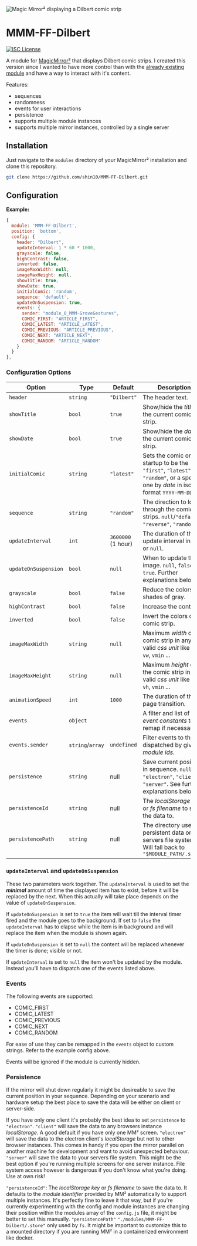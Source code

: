 ![Magic Mirror² displaying a Dilbert comic strip](screenshot.png)

# MMM-FF-Dilbert

[![ISC License](https://img.shields.io/badge/license-ISC-blue.svg)](https://choosealicense.com/licenses/isc)

A module for [MagicMirror²](https://github.com/MichMich/MagicMirror) that displays Dilbert comic strips.
I created this version since I wanted to have more control than with the [already existing module](https://github.com/andrecarlucci/MMM-DailyDilbert) and have a way to interact with it's content.

Features:

- sequences
- randomness
- events for user interactions
- persistence
- supports multiple module instances
- supports multiple mirror instances, controlled by a single server

## Installation

Just navigate to the `modules` directory of your MagicMirror² installation and clone this repository.

```sh
git clone https://github.com/shin10/MMM-FF-Dilbert.git
```

## Configuration

**Example:**

```js
{
  module: 'MMM-FF-Dilbert',
  position: 'bottom',
  config: {
    header: "Dilbert",
    updateInterval: 1 * 60 * 1000,
    grayscale: false,
    highContrast: false,
    inverted: false,
    imageMaxWidth: null,
    imageMaxHeight: null,
    showTitle: true,
    showDate: true,
    initialComic: 'random',
    sequence: 'default',
    updateOnSuspension: true,
    events: {
      sender: "module_0_MMM-GroveGestures",
      COMIC_FIRST: "ARTICLE_FIRST",
      COMIC_LATEST: "ARTICLE_LATEST",
      COMIC_PREVIOUS: "ARTICLE_PREVIOUS",
      COMIC_NEXT: "ARTICLE_NEXT",
      COMIC_RANDOM: "ARTICLE_RANDOM"
    }
  }
},
```

### Configuration Options

| **Option**           | **Type**         | **Default**        | **Description**                                                                                                                |
| -------------------- | ---------------- | ------------------ | ------------------------------------------------------------------------------------------------------------------------------ |
| `header`             | `string`         | `"Dilbert"`        | The header text.                                                                                                               |
| `showTitle`          | `bool`           | `true`             | Show/hide the _title_ of the current comic strip.                                                                              |
| `showDate`           | `bool`           | `true`             | Show/hide the _date_ of the current comic strip.                                                                               |
| `initialComic`       | `string`         | `"latest"`         | Sets the comic on startup to be the `"first"`, `"latest"`, `"random"`, or a specific one by _date_ in iso-format `YYYY-MM-DD`. |
| `sequence`           | `string`         | `"random"`         | The direction to loop through the comic strips. `null`/`"default"`, `"reverse"`, `"random"`.                                   |
| `updateInterval`     | `int`            | `3600000` (1 hour) | The duration of the update interval in ms or `null`.                                                                           |
| `updateOnSuspension` | `bool`           | `null`             | When to update the image. `null`, `false` or `true`. Further explanations below.                                               |
| `grayscale`          | `bool`           | `false`            | Reduce the colors to shades of gray.                                                                                           |
| `highContrast`       | `bool`           | `false`            | Increase the contrast.                                                                                                         |
| `inverted`           | `bool`           | `false`            | Invert the colors of the comic strip.                                                                                          |
| `imageMaxWidth`      | `string`         | `null`             | Maximum _width_ of the comic strip in any valid _css unit_ like `px`, `%`, `vw`, `vmin` ...                                    |
| `imageMaxHeight`     | `string`         | `null`             | Maximum _height_ of the comic strip in any valid _css unit_ like `px`, `%`, `vh`, `vmin` ...                                   |
| `animationSpeed`     | `int`            | `1000`             | The duration of the page transition.                                                                                           |
| `events`             | `object`         |                    | A filter and list of _event constants_ to remap if necessary.                                                                  |
| `events.sender`      | `string`/`array` | `undefined`        | Filter events to those dispatched by given _module ids_.                                                                       |
| `persistence`        | `string`         | null               | Save current position in sequence. `null`, `"electron"`, `"client"`, `"server"`. See further explanations below.               |
| `persistenceId`      | `string`         | null               | The _localStorage key_ or _fs filename_ to save the data to.                                                                   |
| `persistencePath`    | `string`         | null               | The directory used for persistent data on the servers file system. Will fall back to `"$MODULE_PATH/.store"`                   |

### `updateInterval` and `updateOnSuspension`

These two parameters work together. The `updateInterval` is used to set the **_minimal_** amount of time the displayed item has to exist, before it will be replaced by the next. When this actually will take place depends on the value of `updateOnSuspension`.

If `updateOnSuspension` is set to `true` the item will wait till the interval timer fired and the module goes to the background. If set to `false` the `updateInterval` has to elapse while the item is in background and will replace the item when the module is shown again.

If `updateOnSuspension` is set to `null` the content will be replaced whenever the timer is done; visible or not.

If `updateInterval` is set to `null` the item won't be updated by the module. Instead you'll have to dispatch one of the events listed above.

### Events

The following events are supported:

- COMIC_FIRST
- COMIC_LATEST
- COMIC_PREVIOUS
- COMIC_NEXT
- COMIC_RANDOM

For ease of use they can be remapped in the `events` object to custom strings. Refer to the example config above.

Events will be ignored if the module is currently hidden.

### Persistence

If the mirror will shut down regularly it might be desireable to save the current position in your sequence. Depending on your scenario and hardware setup the best place to save the data will be either on client or server-side.

If you have only one client it's probably the best idea to set `persistence` to `"electron"`.
`"client"` will save the data to any browsers instance _localStorage_. A good default if you have only one MM² screen.
`"electron"` will save the data to the electron client's _localStorage_ but not to other browser instances. This comes in handy if you open the mirror parallel on another machine for development and want to avoid unexpected behaviour.
`"server"` will save the data to your servers file system. This might be the best option if you're running multiple screens for one server instance. File system access however is dangerous if you don't know what you're doing. Use at own risk!

`"persistenceId"`: The _localStorage key_ or _fs filename_ to save the data to. It defaults to the _module identifier_ provided by MM² automatically to support multiple instances. It's perfectly fine to leave it that way, but if you're currently experimenting with the config and module instances are changing their position within the modules array of the `config.js` file, it might be better to set this manually.
`"persistencePath"` `"./modules/MMM-FF-Dilbert/.store"` only used by `fs`. It might be important to customize this to a mounted directory if you are running MM² in a containerized environment like docker.

